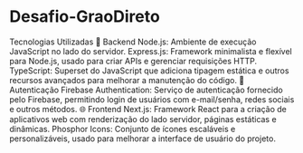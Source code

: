 # Desafio-GraoDireto

Tecnologias Utilizadas
🚀 Backend
Node.js: Ambiente de execução JavaScript no lado do servidor.
Express.js: Framework minimalista e flexível para Node.js, usado para criar APIs e gerenciar requisições HTTP.
TypeScript: Superset do JavaScript que adiciona tipagem estática e outros recursos avançados para melhorar a manutenção do código.
🔐 Autenticação
Firebase Authentication: Serviço de autenticação fornecido pelo Firebase, permitindo login de usuários com e-mail/senha, redes sociais e outros métodos.
🌐 Frontend
Next.js: Framework React para a criação de aplicativos web com renderização do lado servidor, páginas estáticas e dinâmicas.
Phosphor Icons: Conjunto de ícones escaláveis e personalizáveis, usado para melhorar a interface de usuário do projeto.
